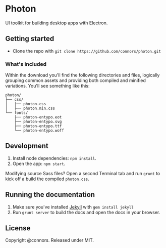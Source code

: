 # Photon

UI toolkit for building desktop apps with Electron.

## Getting started

* Clone the repo with `git clone https://github.com/connors/photon.git`

### What's included

Within the download you'll find the following directories and files, logically grouping common assets and providing both compiled and minified variations. You'll see something like this:

```
photon/
├── css/
│   ├── photon.css
│   ├── photon.min.css
└── fonts/
    ├── photon-entypo.eot
    ├── photon-entypo.svg
    ├── photon-entypo.ttf
    └── photon-entypo.woff
```

## Development

1. Install node dependencies: `npm install`.
2. Open the app: `npm start`.

Modifying source Sass files? Open a second Terminal tab and run `grunt` to kick off a build the compiled `photon.css`.

## Running the documentation

1. Make sure you've installed [Jekyll](http://jekyllrb.com) with `gem install jekyll`
2. Run `grunt server` to build the docs and open the docs in your browser.

## License

Copyright @connors. Released under MIT.
